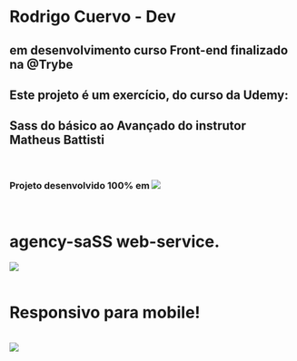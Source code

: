 # Rodrigo Cuervo - Dev 
  
  ## em desenvolvimento curso Front-end finalizado na @Trybe
  
  ## Este projeto é um exercício, do curso da Udemy: 
  
  ## Sass do básico ao Avançado do instrutor Matheus Battisti

<br />

### Projeto desenvolvido 100% em <img src= "https://img.shields.io/badge/Sass-CC6699?style=for-the-badge&logo=sass&logoColor=white" /> 

<br />

# agency-saSS web-service.

<img src="agency-Sass.gif" />

<br />
<br />

# Responsivo para mobile!

<br />

<img src="agency-Sass-mobile.gif" />
